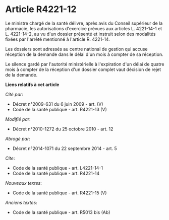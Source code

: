 # Article R4221-12

Le ministre chargé de la santé délivre, après avis du Conseil supérieur de la pharmacie, les autorisations d'exercice prévues
aux articles L. 4221-14-1 et L. 4221-14-2, au vu d'un dossier présenté et instruit selon des modalités fixées par l'arrêté
mentionné à l'article R. 4221-14. 

Les dossiers sont adressés au centre national de gestion qui accuse réception de la demande dans le délai d'un mois à compter
de sa réception. 

Le silence gardé par l'autorité ministérielle à l'expiration d'un délai de quatre mois à compter de la réception d'un dossier
complet vaut décision de rejet de la demande.

**Liens relatifs à cet article**

_Cité par_:

  - Décret n°2009-631 du 6 juin 2009 - art. (V)
  - Code de la santé publique - art. R4221-13 (V)

_Modifié par_:

  - Décret n°2010-1272 du 25 octobre 2010 - art. 12

_Abrogé par_:

  - Décret n°2014-1071 du 22 septembre 2014 - art. 5

_Cite_:

  - Code de la santé publique - art. L4221-14-1
  - Code de la santé publique - art. R4221-14

_Nouveaux textes_:

  - Code de la santé publique - art. R4221-15 (V)

_Anciens textes_:

  - Code de la santé publique - art. R5013 bis (Ab)
